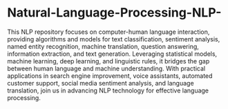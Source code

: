 # Natural-Language-Processing-NLP-
This NLP repository focuses on computer-human language interaction, providing algorithms and models for text classification, sentiment analysis, named entity recognition, machine translation, question answering, information extraction, and text generation. Leveraging statistical models, machine learning, deep learning, and linguistic rules, it bridges the gap between human language and machine understanding. With practical applications in search engine improvement, voice assistants, automated customer support, social media sentiment analysis, and language translation, join us in advancing NLP technology for effective language processing.
